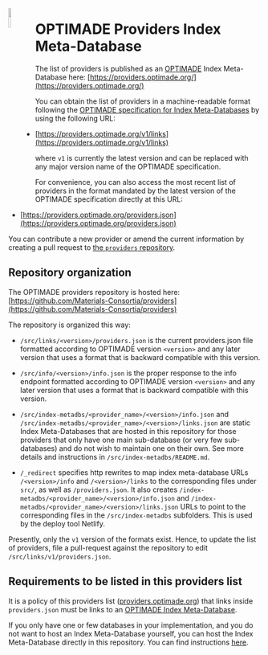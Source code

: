 <a href="https://www.optimade.org/"><img src="https://avatars0.githubusercontent.com/u/23107754" align="left" width="10%" ></a>

# OPTIMADE Providers Index Meta-Database

The list of providers is published as an [OPTIMADE](https://www.optimade.org/) Index Meta-Database here: [https://providers.optimade.org/](https://providers.optimade.org/)

You can obtain the list of providers in a machine-readable format following the [OPTIMADE specification for Index Meta-Databases](https://github.com/Materials-Consortia/OPTIMADE/blob/develop/optimade.rst#32index-meta-database) by using the following URL:

- [https://providers.optimade.org/v1/links](https://providers.optimade.org/v1/links)

where `v1` is currently the latest version and can be replaced with any major version name of the OPTIMADE specification.

For convenience, you can also access the most recent list of providers in the format mandated by the latest version of the OPTIMADE specification directly at this URL:

- [https://providers.optimade.org/providers.json](https://providers.optimade.org/providers.json)

You can contribute a new provider or amend the current information by creating a pull request to [the `providers` repository](https://github.com/Materials-Consortia/providers).


## Repository organization

The OPTIMADE providers repository is hosted here: [https://github.com/Materials-Consortia/providers](https://github.com/Materials-Consortia/providers)

The repository is organized this way:

- `/src/links/<version>/providers.json` is the current providers.json file formatted according to OPTIMADE version `<version>` and any later version that uses a format that is backward compatible with this version.

- `/src/info/<version>/info.json` is the proper response to the info endpoint formatted according to OPTIMADE version `<version>` and any later version that uses a format that is backward compatible with this version.

- `/src/index-metadbs/<provider_name>/<version>/info.json` and `/src/index-metadbs/<provider_name>/<version>/links.json` are static Index Meta-Databases that are hosted in this repository for those providers that only have one main sub-database (or very few sub-databases) and do not wish to maintain one on their own. See more details and instructions in `/src/index-metadbs/README.md`.

- `/_redirect` specifies http rewrites to map index meta-database URLs `/<version>/info` and `/<version>/links` to the corresponding files under `src/`, as well as `/providers.json`.
  It also creates `/index-metadbs/<provider_name>/<version>/info.json` and `/index-metadbs/<provider_name>/<version>/links.json` URLs to point to the corresponding files in the `/src/index-metadbs` subfolders. This is used by the deploy tool Netlify.

Presently, only the `v1` version of the formats exist.
Hence, to update the list of providers, file a pull-request against the repository to edit `/src/links/v1/providers.json`.

## Requirements to be listed in this providers list

It is a policy of this providers list ([providers.optimade.org](http://providers.optimade.org)) that links inside `providers.json` must be links to an [OPTIMADE Index Meta-Database](https://github.com/Materials-Consortia/OPTIMADE/blob/develop/optimade.rst#32index-meta-database).

If you only have one or few databases in your implementation, and you do not want to host an Index Meta-Database yourself, you can host the Index Meta-Database directly in this repository.
You can find instructions [here](./src/index-metadbs).
